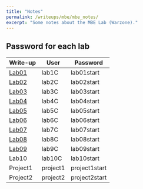```yaml
---
title: "Notes"
permalink: /writeups/mbe/mbe_notes/
excerpt: "Some notes about the MBE Lab (Warzone)."
---
```


## Password for each lab

Write-up | User | Password
-------- | -----| --------
[Lab01](/writeups/mbe/lab1c/) | lab1C | lab01start
[Lab02](/writeups/mbe/lab2c/) | lab2C | lab02start
[Lab03](/writeups/mbe/lab3c/) | lab3C | lab03start
[Lab04](/writeups/mbe/lab4c/) | lab4C | lab04start
[Lab05](/writeups/mbe/lab5c/) | lab5C | lab05start
[Lab06](/writeups/mbe/lab6c/) | lab6C | lab06start
[Lab07](/writeups/mbe/lab7c/) | lab7C | lab07start
[Lab08](/writeups/mbe/lab8c/) | lab8C | lab08start
[Lab09](/writeups/mbe/lab9c/) | lab9C | lab09start
Lab10 | lab10C | lab10start
Project1 | project1 | project1start
Project2 | project2 | project2start


